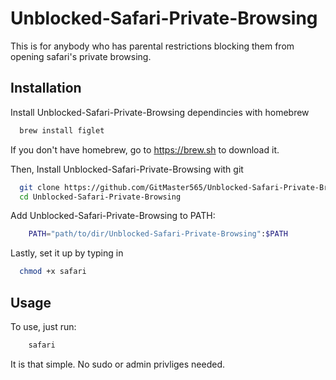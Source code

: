 # Unblocked-Safari-Private-Browsing

This is for anybody who has parental restrictions blocking them from opening safari's private browsing.


## Installation

Install Unblocked-Safari-Private-Browsing dependincies with homebrew

```zsh
  brew install figlet
```

If you don't have homebrew, go to https://brew.sh to download it.

Then, Install Unblocked-Safari-Private-Browsing with git

```zsh
  git clone https://github.com/GitMaster565/Unblocked-Safari-Private-Browsing.git
  cd Unblocked-Safari-Private-Browsing
```

Add Unblocked-Safari-Private-Browsing to PATH:

```zsh
    PATH="path/to/dir/Unblocked-Safari-Private-Browsing":$PATH
```

Lastly, set it up by typing in

```zsh
  chmod +x safari
```
    
## Usage

To use, just run:

```zsh
    safari
```

It is that simple. No sudo or admin privliges needed.
